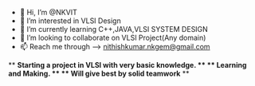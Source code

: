 - 👋 Hi, I’m @NKVIT
- 👀 I’m interested in VLSI Design
- 🌱 I’m currently learning C++,JAVA,VLSI SYSTEM DESIGN
- 💞️ I’m looking to collaborate on VLSI Project(Any domain)
- 📫 Reach me through --> nithishkumar.nkgem@gmail.com

** **Starting a project in VLSI with very basic knowledge. **
** Learning and Making. **
** Will give best by solid teamwork** **

<!---
NKVIT/NKVIT is a ✨ special ✨ repository because its `README.md` (this file) appears on your GitHub profile.
You can click the Preview link to take a look at your changes.
--->
